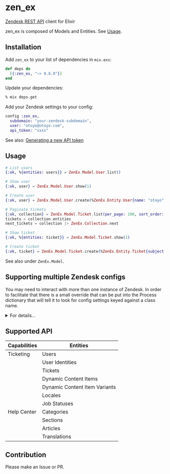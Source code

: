 # zen_ex

[Zendesk REST API](https://developer.zendesk.com/rest_api) client for Elixir

zen_ex is composed of Models and Entities. See [Usage](#usage).

## Installation

Add `zen_ex` to your list of dependencies in `mix.exs`:

```elixir
def deps do
  [{:zen_ex, "~> 0.8.0"}]
end
```

Update your dependencies:

```sh
% mix deps.get
```

Add your Zendesk settings to your config:

```elixir
config :zen_ex,
  subdomain: "your-zendesk-subdomain",
  user: "otoyo@otoyo.com",
  api_token: "xxxx"
```

See also: [Generating a new API token](https://support.zendesk.com/hc/en-us/articles/226022787)

## Usage

```elixir
# List users
{:ok, %{entities: users}} = ZenEx.Model.User.list()

# Show user
{:ok, user} = ZenEx.Model.User.show(1)

# Create user
{:ok, user} = ZenEx.Model.User.create(%ZenEx.Entity.User{name: "otoyo", email: "otoyo@otoyo.com"})

# Paginate tickets
{:ok, collection} = ZenEx.Model.Ticket.list(per_page: 100, sort_order: "desc")
tickets = collection.entities
next_tickets = collection |> ZenEx.Collection.next

# Show ticket
{:ok, %{entities: ticket}} = ZenEx.Model.Ticket.show(1)

# Create ticket
{:ok, ticket} = ZenEx.Model.Ticket.create(%ZenEx.Entity.Ticket{subject: "My printer is on fire!", description: "But no problem."})
```

See also under `ZenEx.Model`.

## Supporting multiple Zendesk configs

You may need to interact with more than one instance of Zendesk. In order to facilitate that there is a small override
that can be put into the Process dictionary that will tell it to look for config settings keyed against a class name.

<details>
  <summary>For details...</summary>

  For example:

  config/config.exs

  ```
  config :zen_ex,
    subdomain: System.get_env("ZENDESK_SUBDOMAIN"),
    user: System.get_env("ZENDESK_USER_EMAIL"),
    api_token: System.get_env("ZENDESK_API_TOKEN")

  config :zen_ex, ZendeskAlt,
    subdomain: System.get_env("ZENDESK_ALT_SUBDOMAIN"),
    user: System.get_env("ZENDESK_ALT_USER_EMAIL"),
    api_token: System.get_env("ZENDESK_ALT_API_TOKEN")
  ```

  Then whenever you want to use the alternate config, before using anything in the `zen_ex` library make sure to
  add a line of code like the following:

  ```
  Process.put(:zendesk_config_module, ZendeskAlt)
  ```

  Anytime you use the zendesk library after that it will use the alternate config until you remove that process
  dictionary entry. It is good practice to put it back when you are done.

  ```
  Process.put(:zendesk_config_module, nil)
  ```

  If you do not add a `:zendesk_config_module` key to the Process dictionary then it will continue to use the
  default `zen_ex` config settings.
</details>


## Supported API

| Capabilities | Entities |
| --- | --- |
| Ticketing | Users |
| | User Identities |
| | Tickets |
| | Dynamic Content Items |
| | Dynamic Content Item Variants |
| | Locales |
| | Job Statuses |
| Help Center | Categories |
| | Sections |
| | Articles |
| | Translations |

## Contribution

Please make an Issue or PR.
